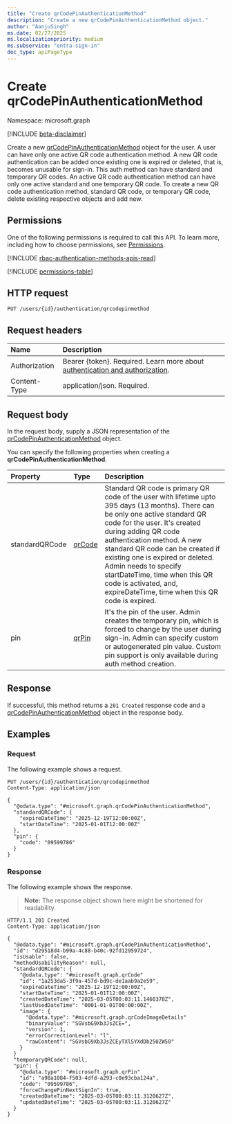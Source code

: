 ```yaml
---
title: "Create qrCodePinAuthenticationMethod"
description: "Create a new qrCodePinAuthenticationMethod object."
author: "AanjuSingh"
ms.date: 02/27/2025
ms.localizationpriority: medium
ms.subservice: "entra-sign-in"
doc_type: apiPageType
---
```


# Create qrCodePinAuthenticationMethod

Namespace: microsoft.graph

[!INCLUDE [beta-disclaimer](../../includes/beta-disclaimer.md)]

Create a new [qrCodePinAuthenticationMethod](../resources/qrcodepinauthenticationmethod.md) object for the user. A user can have only one active QR code authentication method. A new QR code authentication can be added once existing one is expired or deleted, that is, becomes unusable for sign-in. This auth method can have standard and temporary QR codes. An active QR code authentication method can have only one active standard and one temporary QR code. To create a new QR code authentication method, standard QR code, or temporary QR code, delete existing respective objects and add new.


## Permissions
One of the following permissions is required to call this API. To learn more, including how to choose permissions, see [Permissions](/graph/permissions-reference).

[!INCLUDE [rbac-authentication-methods-apis-read](../includes/rbac-for-apis/rbac-authentication-methods-apis-read.md)]

<!-- {
  "blockType": "permissions",
  "name": "authentication-put-qrcodepinmethod-permissions"
}
-->
[!INCLUDE [permissions-table](../includes/permissions/authentication-put-qrcodepinmethod-permissions.md)]

## HTTP request

<!-- {
  "blockType": "ignored"
}
-->
``` http
PUT /users/{id}/authentication/qrcodepinmethod
```

## Request headers

|Name|Description|
|:---|:---|
|Authorization|Bearer {token}. Required. Learn more about [authentication and authorization](/graph/auth/auth-concepts).|
|Content-Type|application/json. Required.|

## Request body

In the request body, supply a JSON representation of the [qrCodePinAuthenticationMethod](../resources/qrcodepinauthenticationmethod.md) object.

You can specify the following properties when creating a **qrCodePinAuthenticationMethod**.

|Property|Type|Description|
|:---|:---|:---|
|standardQRCode|[qrCode](../resources/qrcode.md)|Standard QR code is primary QR code of the user with lifetime upto 395 days (13 months). There can be only one active standard QR code for the user. It's created during adding QR code authentication method. A new standard QR code can be created if existing one is expired or deleted. Admin needs to specify startDateTime, time when this QR code is activated, and, expireDateTime, time when this QR code is expired.|
|pin|[qrPin](../resources/qrpin.md)|It's the pin of the user. Admin creates the temporary pin, which is forced to change by the user during sign-in. Admin can specify custom or autogenerated pin value. Custom pin support is only available during auth method creation.|

## Response

If successful, this method returns a `201 Created` response code and a [qrCodePinAuthenticationMethod](../resources/qrcodepinauthenticationmethod.md) object in the response body.

## Examples

### Request

The following example shows a request.
<!-- {
  "blockType": "request",
  "name": "create_qrcodepinauthenticationmethod_from_",
  "@odata.type": "microsoft.graph.qrCodePinAuthenticationMethod"
}
-->
``` http
PUT /users/{id}/authentication/qrcodepinmethod
Content-Type: application/json

{
  "@odata.type": "#microsoft.graph.qrCodePinAuthenticationMethod",
  "standardQRCode": {
    "expireDateTime": "2025-12-19T12:00:00Z",
    "startDateTime": "2025-01-01T12:00:00Z"
  },
  "pin": {
    "code": "09599786"
  }
}
```


### Response

The following example shows the response.
>**Note:** The response object shown here might be shortened for readability.
<!-- {
  "blockType": "response",
  "truncated": true,
  "@odata.type": "microsoft.graph.qrCodePinAuthenticationMethod"
}
-->
``` http
HTTP/1.1 201 Created
Content-Type: application/json

{
  "@odata.type": "#microsoft.graph.qrCodePinAuthenticationMethod",
  "id": "d29518d4-b99a-4c88-b40c-92fd12959724",
  "isUsable": false,
  "methodUsabilityReason": null,
  "standardQRCode": {
    "@odata.type": "#microsoft.graph.qrCode"
    "id": "1a253da5-3f9a-457d-bd9c-de1aab9a2e59",
    "expireDateTime": "2025-12-19T12:00:00Z",
    "startDateTime": "2025-01-01T12:00:00Z",
    "createdDateTime": "2025-03-05T00:03:11.1460378Z",
    "lastUsedDateTime": "0001-01-01T00:00:00Z",
    "image": {
      "@odata.type": "#microsoft.graph.qrCodeImageDetails"
      "binaryValue": "SGVsbG9Xb3JsZCE=",
      "version": 1,
      "errorCorrectionLevel": "l",
      "rawContent": "SGVsbG9Xb3JsZCEyTXlSYXdDb250ZW50"
    }
  }
  "temporaryQRCode": null,
  "pin": {
    "@odata.type": "#microsoft.graph.qrPin"
    "id": "a98a1084-f503-4dfd-a293-c0e93cba124a",
    "code": "09599786",
    "forceChangePinNextSignIn": true,
    "createdDateTime": "2025-03-05T00:03:11.3120627Z",
    "updatedDateTime": "2025-03-05T00:03:11.3120627Z"
  }
}
```

